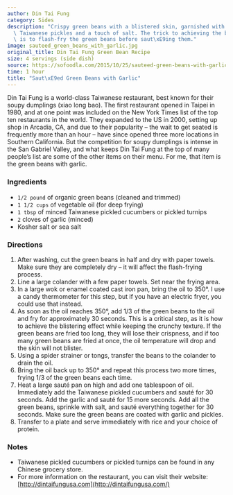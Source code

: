 ```yaml
---
author: Din Tai Fung
category: Sides
description: "Crispy green beans with a blistered skin, garnished with minced garlic,\
  \ Taiwanese pickles and a touch of salt. The trick to achieving the blistered skin\
  \ is to flash-fry the green beans before saut\xE9ing them."
image: sauteed_green_beans_with_garlic.jpg
original_title: Din Tai Fung Green Bean Recipe
size: 4 servings (side dish)
source: https://sofoodla.com/2015/10/25/sauteed-green-beans-with-garlic/
time: 1 hour
title: "Saut\xE9ed Green Beans with Garlic"
---
```

Din Tai Fung is a world-class Taiwanese restaurant, best known for their soupy dumplings (xiao long bao). The first restaurant opened in Taipei in 1980, and at one point was included on the New York Times list of the top ten restaurants in the world. They expanded to the US in 2000, setting up shop in Arcadia, CA, and due to their popularity – the wait to get seated is frequently more than an hour – have since opened three more locations in Southern California. But the competition for soupy dumplings is intense in the San Gabriel Valley, and what keeps Din Tai Fung at the top of many people’s list are some of the other items on their menu. For me, that item is the green beans with garlic.

### Ingredients

* `1/2 pound` of organic green beans (cleaned and trimmed)
* `1 1/2 cups` of vegetable oil (for deep frying)
* `1 tbsp` of minced Taiwanese pickled cucumbers or pickled turnips
* `2` cloves of garlic (minced)
* Kosher salt or sea salt

### Directions

1. After washing, cut the green beans in half and dry with paper towels. Make sure they are completely dry – it will affect the flash-frying process.
2. Line a large colander with a few paper towels. Set near the frying area.
3. In a large wok or enamel coated cast iron pan, bring the oil to 350°. I use a candy thermometer for this step, but if you have an electric fryer, you could use that instead.
4. As soon as the oil reaches 350°, add 1/3 of the green beans to the oil and fry for approximately 30 seconds. This is a critical step, as it is how to achieve the blistering effect while keeping the crunchy texture. If the green beans are fried too long, they will lose their crispness, and if too many green beans are fried at once, the oil temperature will drop and the skin will not blister.
5. Using a spider strainer or tongs, transfer the beans to the colander to drain the oil.
6. Bring the oil back up to 350° and repeat this process two more times, frying 1/3 of the green beans each time.
7. Heat a large sauté pan on high and add one tablespoon of oil. Immediately add the Taiwanese pickled cucumbers and sauté for 30 seconds. Add the garlic and sauté for 15 more seconds. Add all the green beans, sprinkle with salt, and sauté everything together for 30 seconds. Make sure the green beans are coated with garlic and pickles.
8. Transfer to a plate and serve immediately with rice and your choice of protein.

### Notes

* Taiwanese pickled cucumbers or pickled turnips can be found in any Chinese grocery store.
* For more information on the restaurant, you can visit their website: [http://dintaifungusa.com](http://dintaifungusa.com/)